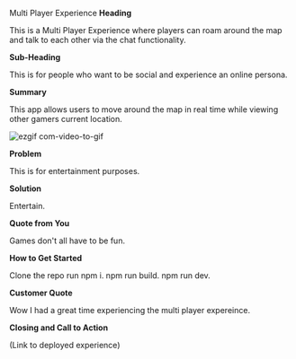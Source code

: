 Multi Player Experience
**Heading**

This is a Multi Player Experience where players can roam around the map and talk to each other via the chat functionality.

**Sub-Heading**

This is for people who want to be social and experience an online persona.

**Summary**

This app allows users to move around the map in real time while viewing other gamers current location.

![ezgif com-video-to-gif](https://github.com/mdelpape/mvp-Multi-Player/assets/111204640/02c44c2b-78d2-4b11-9393-ae599a57943c)


**Problem**

This is for entertainment purposes.

**Solution**

Entertain.

**Quote from You**

Games don't all have to be fun.

**How to Get Started**

Clone the repo run npm i. npm run build. npm run dev.

**Customer Quote**

Wow I had a great time experiencing the multi player expereince.

**Closing and Call to Action**

(Link to deployed experience)

